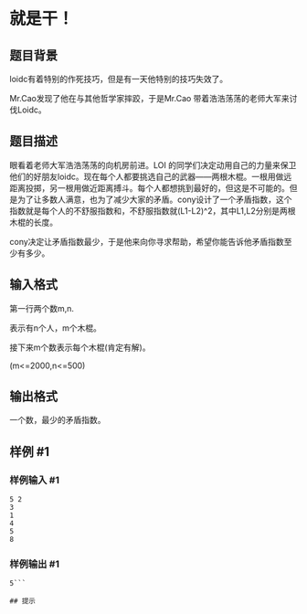# 就是干！

## 题目背景

loidc有着特别的作死技巧，但是有一天他特别的技巧失效了。

Mr.Cao发现了他在与其他哲学家摔跤，于是Mr.Cao 带着浩浩荡荡的老师大军来讨伐Loidc。


## 题目描述

眼看着老师大军浩浩荡荡的向机房前进。LOI 的同学们决定动用自己的力量来保卫他们的好朋友loidc。现在每个人都要挑选自己的武器——两根木棍。一根用做远距离投掷，另一根用做近距离搏斗。每个人都想挑到最好的，但这是不可能的。但是为了让多数人满意，也为了减少大家的矛盾。cony设计了一个矛盾指数，这个指数就是每个人的不舒服指数和，不舒服指数就(L1-L2)^2，其中L1,L2分别是两根木棍的长度。

cony决定让矛盾指数最少，于是他来向你寻求帮助，希望你能告诉他矛盾指数至少有多少。


## 输入格式

第一行两个数m,n.

表示有n个人，m个木棍。

接下来m个数表示每个木棍(肯定有解)。

(m<=2000,n<=500)



## 输出格式

一个数，最少的矛盾指数。


## 样例 #1

### 样例输入 #1
```
5 2
3
1
4
5
8
```

### 样例输出 #1

```
5```

## 提示


